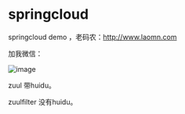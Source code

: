 # springcloud
springcloud demo ，老码农：http://www.laomn.com



加我微信：

 ![image](https://github.com/henanren/majiang/blob/master/jpg/weixin.jpg)
 
 zuul  带huidu。
 
 zuulfilter 没有huidu。